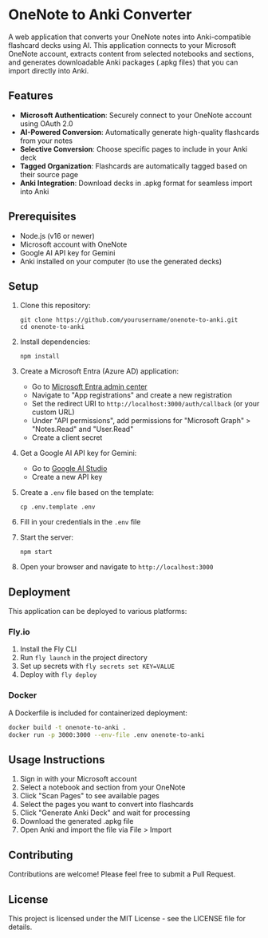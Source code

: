 # OneNote to Anki Converter

A web application that converts your OneNote notes into Anki-compatible flashcard decks using AI. This application connects to your Microsoft OneNote account, extracts content from selected notebooks and sections, and generates downloadable Anki packages (.apkg files) that you can import directly into Anki.

## Features

- **Microsoft Authentication**: Securely connect to your OneNote account using OAuth 2.0
- **AI-Powered Conversion**: Automatically generate high-quality flashcards from your notes
- **Selective Conversion**: Choose specific pages to include in your Anki deck
- **Tagged Organization**: Flashcards are automatically tagged based on their source page
- **Anki Integration**: Download decks in .apkg format for seamless import into Anki

## Prerequisites

- Node.js (v16 or newer)
- Microsoft account with OneNote
- Google AI API key for Gemini
- Anki installed on your computer (to use the generated decks)

## Setup

1. Clone this repository:
   ```
   git clone https://github.com/yourusername/onenote-to-anki.git
   cd onenote-to-anki
   ```

2. Install dependencies:
   ```
   npm install
   ```

3. Create a Microsoft Entra (Azure AD) application:
   - Go to [Microsoft Entra admin center](https://entra.microsoft.com/)
   - Navigate to "App registrations" and create a new registration
   - Set the redirect URI to `http://localhost:3000/auth/callback` (or your custom URL)
   - Under "API permissions", add permissions for "Microsoft Graph" > "Notes.Read" and "User.Read"
   - Create a client secret

4. Get a Google AI API key for Gemini:
   - Go to [Google AI Studio](https://aistudio.google.com/)
   - Create a new API key

5. Create a `.env` file based on the template:
   ```
   cp .env.template .env
   ```
   
6. Fill in your credentials in the `.env` file

7. Start the server:
   ```
   npm start
   ```

8. Open your browser and navigate to `http://localhost:3000`

## Deployment

This application can be deployed to various platforms:

### Fly.io

1. Install the Fly CLI
2. Run `fly launch` in the project directory
3. Set up secrets with `fly secrets set KEY=VALUE`
4. Deploy with `fly deploy`

### Docker

A Dockerfile is included for containerized deployment:

```bash
docker build -t onenote-to-anki .
docker run -p 3000:3000 --env-file .env onenote-to-anki
```

## Usage Instructions

1. Sign in with your Microsoft account
2. Select a notebook and section from your OneNote
3. Click "Scan Pages" to see available pages
4. Select the pages you want to convert into flashcards
5. Click "Generate Anki Deck" and wait for processing
6. Download the generated .apkg file
7. Open Anki and import the file via File > Import

## Contributing

Contributions are welcome! Please feel free to submit a Pull Request.

## License

This project is licensed under the MIT License - see the LICENSE file for details.
